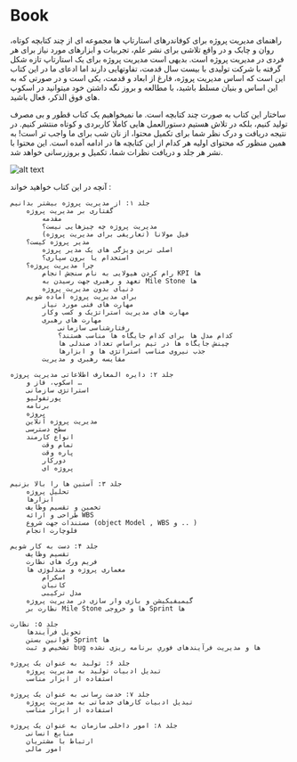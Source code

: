 # Book

راهنمای مدیریت پروژه برای کوفاندرهای استارتاپ ها مجموعه ای از چند کتابچه کوتاه، روان و چابک و در واقع تلاشی برای نشر علم، تجربیات و ابزارهای مورد نیاز برای هر فردی در مدیریت پروژه است. بدیهی است مدیریت پروژه برای یک استارتاپ تازه شکل گرفته با شرکت تولیدی با بیست سال قدمت، تفاوتهایی دارند اما ادعای ما در این کتاب این است که اساس مدیریت پروژه، فارغ از ابعاد و قدمت، یکی است و در صورتی که به این اساس و بنیان مسلط باشید، با مطالعه و بروز نگه داشتن خود میتوانید در اسکوپ های فوق الذکر، فعال باشید.

ساختار این کتاب به صورت چند کتابچه است. ما نمیخواهیم یک کتاب قطور و بی مصرف تولید کنیم، بلکه در تلاش هستیم دستورالعمل هایی کاملا کاربردی و کوتاه منتشر کنیم. در نتیجه دریافت و درک نظر شما برای تکمیل محتوا، از نان شب برای ما واجب تر است! به همین منظور که محتوای اولیه هر کدام از این کتابچه ها در ادامه آمده است. این محتوا با نشر هر جلد و دریافت نظرات شما، تکمیل و بروزرسانی خواهد شد.


![alt text](https://i.ibb.co/Tq1GWNY/PMBook-1.png)


آنچه در این کتاب خواهید خواند :

    جلد ۱: از مدیریت پروژه بیشتر بدانیم
        گفتاری بر مدیریت پروژه
            مقدمه
            مدیریت پروژه چه چیزهایی نیست؟
            فیل مولانا (تعاریفی برای مدیریت پروژه)
        مدیر پروژه کیست؟
            اصلی ترین ویژگی های یک مدیر پروژه
            استخدام یا برون سپاری؟
        چرا مدیریت پروژه؟
            رام کردن هیولایی به نام سنجش انجام KPI ها
            تعهد و رهبری جهت رسیدن به Mile Stone ها
            دنیای بدون مدیریت پروژه
        برای مدیریت پروژه آماده شویم
            مهارت های فنی مورد نیاز
            مهارت های مدیریت استراتژیک و کسب وکار
            مهارت های رهبری
                رفتارشناسی سازمانی
                کدام مدل ها برای کدام جایگاه ها مناسب هستند؟
                چینش جایگاه ها در تیم براساس تعداد صندلی ها
                جذب نیروی مناسب استراتژی ها و ابزارها
            مقایسه رهبری و مدیریت 

    جلد ۲: دایره المعارف اطلاعاتی مدیریت پروژه
        اسکوپ، فاز و …
        استراتژی سازمانی
        پورتفولیو
        برنامه
        پروژه
        مدیریت پروژه آنلاین
        سطح دسترسی
        انواع کارمند
            تمام وقت
            پاره وقت
            دورکار
            پروژه ای

    جلد ۳: آستین ها را بالا بزنیم
        تحلیل پروژه
        ابزارها
        تخمین و تقسیم وظایف
        طراحی و ارائه WBS
        مستندات جهت شروع (object Model , WBS و .. )
        فلوچارت انجام

    جلد ۴: دست به کار شویم
        تقسیم وظایف
        فریم ورک های نظارت
        معماری پروژه و متدلوژی ها
            اسکرام
            کانبان
            مدل ترکیبی
        گیمیفیکیشن و بازی وار سازی در مدیریت پروژه
        نظارت بر Mile Stone ها و خروجی Sprint ها

    جلد ۵: نظارت
        تحویل فرآیندها
        قوانین بستن Sprint ها
        تشخیص و ثبت bug ها و مدیریت فرآیندهای فوریِ برنامه ریزی نشده

    جلد ۶: تولید به عنوان یک پروژه
        تبدیل ادبیات تولید به مدیریت پروژه
        استفاده از ابزار مناسب

    جلد ۷: خدمت رسانی به عنوان یک پروژه
        تبدیل ادبیات کارهای خدماتی به مدیریت پروژه
        استفاده از ابزار مناسب

    جلد ۸: امور داخلی سازمان به عنوان یک پروژه
        منابع انسانی
        ارتباط با مشتریان
        امور مالی

